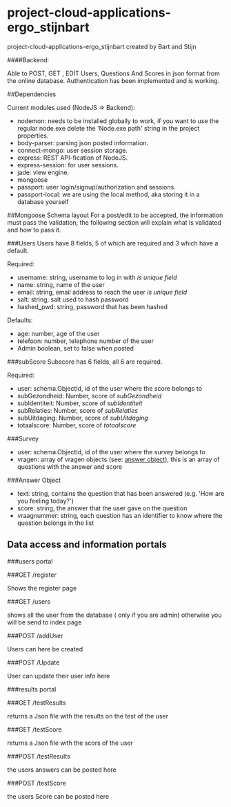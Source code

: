 # project-cloud-applications-ergo_stijnbart
project-cloud-applications-ergo_stijnbart created by Bart and Stijn


####Backend:

Able to POST, GET , EDIT Users, Questions And Scores in json format from the online database.
Authentication has been implemented and is working.

##Dependencies

Current modules used (NodeJS => Backend): 
* nodemon: needs to be installed globally to work, if you want to use the regular node.exe delete the 'Node.exe path' string in the project properties.
* body-parser: parsing json posted information.
* connect-mongo: user session storage.
* express: REST API-fication of NodeJS.
* express-session: for user sessions.
* jade: view engine.
* mongoose
* passport: user login/signup/authorization and sessions.
* passport-local: we are using the local method, aka storing it in a database yourself

##Mongoose Schema layout
For a post/edit to be accepted, the information must pass the validation, the following section will explain what is validated and how to pass it.

###Users
Users have 8 fields, 5 of which are required and 3 which have a default.

Required: 
* username: string, username to log in with *is unique field*
* name: string, name of the user
* email: string, email address to reach the user *is unique field*
* salt: string, salt used to hash password
* hashed_pwd: string, password that has been hashed

Defaults:
* age: number, age of the user
* telefoon: number, telephone number of the user
* Admin boolean, set to false when posted 

###subScore
Subscore has 6 fields, all 6 are required.

Required:
* user: schema.ObjectId, id of the user where the score belongs to
* subGezondheid: Number, score of *subGezondheid*
* subIdentiteit: Number, score of *subIdentiteit*
* subRelaties: Number, score of *subRelaties*
* subUitdaging: Number, score of *subUitdaging*
* totaalscore: Number, score of *totaalscore*

###Survey
* user: schema.ObjectId, id of the user where the survey belongs to
* vragen: array of vragen objects (see: [answer object](#vragenobject)), this is an array of questions with the answer and score



###Answer Object<a name ="vragenobject"></a>
 * text: string, contains the question that has been answered (e.g. 'How are you feeling today?')
 * score: string, the answer that the user gave on the question 
 * vraagnummer: string, each question has an identifier to know where the question belongs in the list 
 
## Data access and information portals

###users portal

###GET /register

Shows the register page

###GET /users

shows all the user from the database ( only if you are admin)
otherwise you will be send to index page

###POST /addUser

Users can here be created

###POST /Update

User can update their user info here


###results portal

###GET /testResults

returns a Json file with the results on the test of the user

###GET /testScore

returns a Json file with the scors of the user

###POST /testResults

the users answers can be posted here

###POST /testScore

the users Score can be posted here



